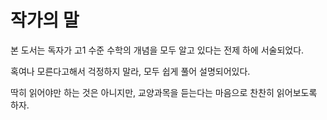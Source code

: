 # 작가의 말

본 도서는 독자가 고1 수준 수학의 개념을 모두 알고 있다는 전제 하에 서술되었다.

혹여나 모른다고해서 걱정하지 말라, 모두 쉽게 풀어 설명되어있다.

딱히 읽어야만 하는 것은 아니지만, 교양과목을 듣는다는 마음으로 찬찬히 읽어보도록 하자.